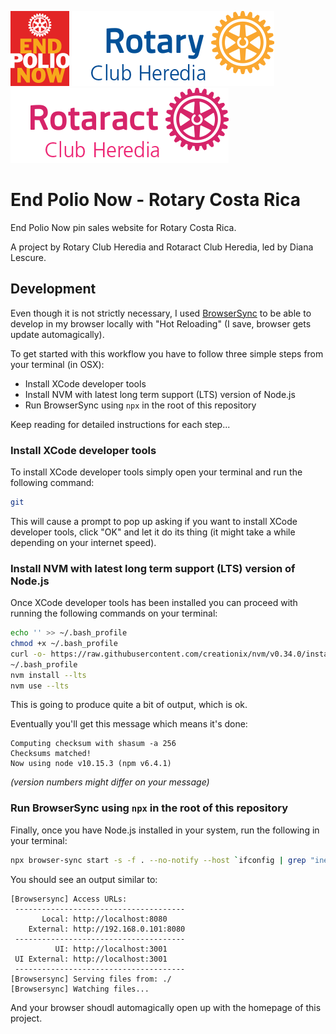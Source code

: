 ![End Polio Now Logo](assets/logo-readme-end-polio-now.png) ![Rotary Club de Heredia Logo](assets/logo-readme-rotary-heredia.png) ![Rotaract Club de Heredia](assets/logo-readme-rotaract-heredia.png)

# End Polio Now - Rotary Costa Rica

End Polio Now pin sales website for Rotary Costa Rica.

A project by Rotary Club Heredia and Rotaract Club Heredia, led by Diana Lescure.

## Development

Even though it is not strictly necessary, I used [BrowserSync](https://www.browsersync.io/) to be able to develop in my browser locally with "Hot Reloading" (I save, browser gets update automagically).

To get started with this workflow you have to follow three simple steps from your terminal (in OSX):

- Install XCode developer tools
- Install NVM with latest long term support (LTS) version of Node.js
- Run BrowserSync using `npx` in the root of this repository

Keep reading for detailed instructions for each step...

### Install XCode developer tools

To install XCode developer tools simply open your terminal and run the following command:

```bash
git
```

This will cause a prompt to pop up asking if you want to install XCode developer tools, click "OK" and let it do its thing (it might take a while depending on your internet speed).

### Install NVM with latest long term support (LTS) version of Node.js

Once XCode developer tools has been installed you can proceed with running the following commands on your terminal:

```bash
echo '' >> ~/.bash_profile
chmod +x ~/.bash_profile
curl -o- https://raw.githubusercontent.com/creationix/nvm/v0.34.0/install.sh | bash
~/.bash_profile
nvm install --lts
nvm use --lts
```

This is going to produce quite a bit of output, which is ok.

Eventually you'll get this message which means it's done:

```
Computing checksum with shasum -a 256
Checksums matched!
Now using node v10.15.3 (npm v6.4.1)
```

_(version numbers might differ on your message)_

### Run BrowserSync using `npx` in the root of this repository

Finally, once you have Node.js installed in your system, run the following in your terminal:

```bash
npx browser-sync start -s -f . --no-notify --host `ifconfig | grep "inet " | grep -v 127.0.0.1 | cut -d\  -f2` --port 8080
```

You should see an output similar to:

```
[Browsersync] Access URLs:
 --------------------------------------
       Local: http://localhost:8080
    External: http://192.168.0.101:8080
 --------------------------------------
          UI: http://localhost:3001
 UI External: http://localhost:3001
 --------------------------------------
[Browsersync] Serving files from: ./
[Browsersync] Watching files...
```

And your browser shoudl automagically open up with the homepage of this project.
